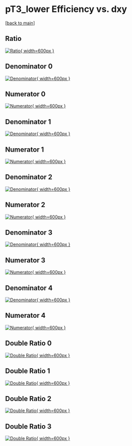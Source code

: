 # pT3_lower Efficiency vs. dxy

[[back to main](./)]



## Ratio

[![Ratio](../mtv/var/pT3_lower_xtr_13_0_eff_dxy.png){ width=600px }](../mtv/var/pT3_lower_xtr_13_0_eff_dxy.pdf)

## Denominator 0

[![Denominator](../mtv/den/pT3_lower_xtr_13_0_eff_dxy_den0.png){ width=600px }](../mtv/den/pT3_lower_xtr_13_0_eff_dxy_den0.pdf)

## Numerator 0

[![Numerator](../mtv/num/pT3_lower_xtr_13_0_eff_dxy_num0.png){ width=600px }](../mtv/num/pT3_lower_xtr_13_0_eff_dxy_num0.pdf)

## Denominator 1

[![Denominator](../mtv/den/pT3_lower_xtr_13_0_eff_dxy_den1.png){ width=600px }](../mtv/den/pT3_lower_xtr_13_0_eff_dxy_den1.pdf)

## Numerator 1

[![Numerator](../mtv/num/pT3_lower_xtr_13_0_eff_dxy_num1.png){ width=600px }](../mtv/num/pT3_lower_xtr_13_0_eff_dxy_num1.pdf)

## Denominator 2

[![Denominator](../mtv/den/pT3_lower_xtr_13_0_eff_dxy_den2.png){ width=600px }](../mtv/den/pT3_lower_xtr_13_0_eff_dxy_den2.pdf)

## Numerator 2

[![Numerator](../mtv/num/pT3_lower_xtr_13_0_eff_dxy_num2.png){ width=600px }](../mtv/num/pT3_lower_xtr_13_0_eff_dxy_num2.pdf)

## Denominator 3

[![Denominator](../mtv/den/pT3_lower_xtr_13_0_eff_dxy_den3.png){ width=600px }](../mtv/den/pT3_lower_xtr_13_0_eff_dxy_den3.pdf)

## Numerator 3

[![Numerator](../mtv/num/pT3_lower_xtr_13_0_eff_dxy_num3.png){ width=600px }](../mtv/num/pT3_lower_xtr_13_0_eff_dxy_num3.pdf)

## Denominator 4

[![Denominator](../mtv/den/pT3_lower_xtr_13_0_eff_dxy_den4.png){ width=600px }](../mtv/den/pT3_lower_xtr_13_0_eff_dxy_den4.pdf)

## Numerator 4

[![Numerator](../mtv/num/pT3_lower_xtr_13_0_eff_dxy_num4.png){ width=600px }](../mtv/num/pT3_lower_xtr_13_0_eff_dxy_num4.pdf)

## Double Ratio 0

[![Double Ratio](../mtv/ratio/pT3_lower_xtr_13_0_eff_dxy_ratio0.png){ width=600px }](../mtv/ratio/pT3_lower_xtr_13_0_eff_dxy_ratio0.pdf)

## Double Ratio 1

[![Double Ratio](../mtv/ratio/pT3_lower_xtr_13_0_eff_dxy_ratio1.png){ width=600px }](../mtv/ratio/pT3_lower_xtr_13_0_eff_dxy_ratio1.pdf)

## Double Ratio 2

[![Double Ratio](../mtv/ratio/pT3_lower_xtr_13_0_eff_dxy_ratio2.png){ width=600px }](../mtv/ratio/pT3_lower_xtr_13_0_eff_dxy_ratio2.pdf)

## Double Ratio 3

[![Double Ratio](../mtv/ratio/pT3_lower_xtr_13_0_eff_dxy_ratio3.png){ width=600px }](../mtv/ratio/pT3_lower_xtr_13_0_eff_dxy_ratio3.pdf)

